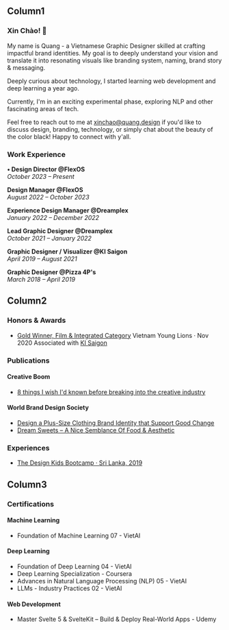 ## Column1

### Xin Chào! 👋

My name is Quang - a Vietnamese Graphic Designer skilled at crafting impactful brand identities. My goal is to deeply understand your vision and translate it into resonating visuals like branding system, naming, brand story & messaging.

Deeply curious about technology, I started learning web development and deep learning a year ago.

Currently, I'm in an exciting experimental phase, exploring NLP and other fascinating areas of tech.

Feel free to reach out to me at [xinchao@quang.design](mailto:xinchao@quang.design) if you'd like to discuss design, branding, technology, or simply chat about the beauty of the color black! Happy to connect with y'all.

### Work Experience

**• Design Director @FlexOS**  
_October 2023 – Present_

**Design Manager @FlexOS**  
_August 2022 – October 2023_

**Experience Design Manager @Dreamplex**  
_January 2022 – December 2022_

**Lead Graphic Designer @Dreamplex**  
_October 2021 – January 2022_

**Graphic Designer / Visualizer @KI Saigon**  
_April 2019 – August 2021_

**Graphic Designer @Pizza 4P's**  
_March 2018 – April 2019_

## Column2

### Honors & Awards

- [Gold Winner, Film & Integrated Category](https://www.brandsvietnam.com/congdong/topic/28096-vietnam-young-lions-2020-2021-danh-sach-nhung-chu-su-tu-tre-tai-nang)
  Vietnam Young Lions · Nov 2020
  Associated with [KI Saigon](https://kisaigon.com/)

### Publications

#### Creative Boom

- [8 things I wish I'd known before breaking into the creative industry](https://www.creativeboom.com/tips/what-i-wish-id-known-before-breaking-into-the-creative-industry/)

#### World Brand Design Society

- [Design a Plus-Size Clothing Brand Identity that Support Good Change](https://worldbranddesign.com/design-a-plus-size-clothing-brand-identity-that-support-good-change/)
- [Dream Sweets – A Nice Semblance Of Food & Aesthetic](https://worldbranddesign.com/dream-sweets-a-nice-semblance-of-food-aesthetic/)

### Experiences

- [The Design Kids Bootcamp · Sri Lanka, 2019](https://youtu.be/81R_Xxc6nDk?si=WqVHEqfsc3grxyJP)

## Column3

### Certifications

#### Machine Learning

- Foundation of Machine Learning 07 - VietAI

#### Deep Learning

- Foundation of Deep Learning 04 - VietAI
- Deep Learning Specialization - Coursera
- Advances in Natural Language Processing (NLP) 05 - VietAI
- LLMs - Industry Practices 02 - VietAI

#### Web Development

- Master Svelte 5 & SvelteKit – Build & Deploy Real-World Apps - Udemy
